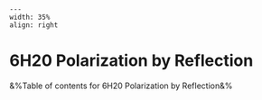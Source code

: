 
```{figure} /figures/busy.png
---
width: 35%
align: right
```
# 6H20 Polarization by Reflection

&%Table of contents for 6H20 Polarization by Reflection&%